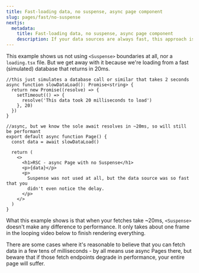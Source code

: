 ```yaml
---
title: Fast-loading data, no suspense, async page component
slug: pages/fast/no-suspense
nextjs:
  metadata:
    title: Fast-loading data, no suspense, async page component
    description: If your data sources are always fast, this approach is simple and fast enough
---
```


This example shows us not using `<Suspense>` boundaries at all, nor a `loading.tsx` file. But we get away with it because we're loading from a fast (simulated) database that returns in 20ms.

```app/page.tsx
//this just simulates a database call or similar that takes 2 seconds
async function slowDataLoad(): Promise<string> {
  return new Promise((resolve) => {
    setTimeout(() => {
      resolve('This data took 20 milliseconds to load')
    }, 20)
  })
}

//async, but we know the sole await resolves in ~20ms, so will still be performant
export default async function Page() {
  const data = await slowDataLoad()

  return (
    <>
      <h1>RSC - async Page with no Suspense</h1>
      <p>{data}</p>
      <p>
        Suspense was not used at all, but the data source was so fast that you
        didn't even notice the delay.
      </p>
    </>
  )
}
```

What this example shows is that when your fetches take ~20ms, `<Suspense>` doesn't make any difference to performance. It only takes about one frame in the looping video below to finish rendering everything.

There are some cases where it's reasonable to believe that you can fetch data in a few tens of milliseconds - by all means use async Pages there, but beware that if those fetch endpoints degrade in performance, your entire page will suffer.
